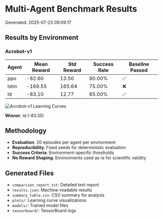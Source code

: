 # Multi-Agent Benchmark Results

Generated: 2025-07-23 09:09:17

## Results by Environment

### Acrobot-v1

| Agent | Mean Reward | Std Reward | Success Rate | Baseline Passed |
|-------|-------------|------------|--------------|----------------|
| ppo | -82.60 | 13.50 | 90.00% | ✅ |
| lstm | -169.55 | 165.64 | 75.00% | ❌ |
| ld | -83.10 | 12.77 | 85.00% | ✅ |

![Acrobot-v1 Learning Curves](plots/Acrobot-v1_comparison.png)

**Winner**: ld (-83.35)

## Methodology

- **Evaluation**: 20 episodes per agent per environment
- **Reproducibility**: Fixed seeds for deterministic evaluation
- **Success Criteria**: Environment-specific thresholds
- **No Reward Shaping**: Environments used as-is for scientific validity

## Generated Files

- `comparison_report.txt`: Detailed text report
- `results.json`: Machine-readable results
- `summary_table.csv`: CSV summary for analysis
- `plots/`: Learning curve visualizations
- `models/`: Trained model files
- `tensorboard/`: TensorBoard logs
